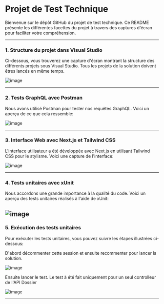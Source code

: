 # Projet de Test Technique

Bienvenue sur le dépôt GitHub du projet de test technique. Ce README présente les différentes facettes du projet à travers des captures d'écran pour faciliter votre compréhension.

---

### 1. Structure du projet dans Visual Studio

Ci-dessous, vous trouverez une capture d'écran montrant la structure des différents projets sous Visual Studio. Tous les projets de la solution doivent êtres lancés en même temps. 

![image](https://github.com/TamboPro/Testtechnique/assets/108584105/08d92035-8a1f-4953-bc28-15fecf64d794)

---

### 2. Tests GraphQL avec Postman

Nous avons utilisé Postman pour tester nos requêtes GraphQL. Voici un aperçu de ce que cela ressemble:

![image](https://github.com/TamboPro/Testtechnique/assets/108584105/b50ad4ac-ed35-4720-bfa5-77fb77c8c09b)

---

### 3. Interface Web avec Next.js et Tailwind CSS

L'interface utilisateur a été développée avec Next.js en utilisant Tailwind CSS pour le stylisme. Voici une capture de l'interface:

![image](https://github.com/TamboPro/Testtechnique/assets/108584105/974e51a2-a93c-42a9-8feb-2a72f8e13698)

---

### 4. Tests unitaires avec xUnit

Nous accordons une grande importance à la qualité du code. Voici un aperçu des tests unitaires réalisés à l'aide de xUnit:

![image](https://github.com/TamboPro/Testtechnique/assets/108584105/c59fbb9f-9c04-4bd8-9e00-7fa811fdbc54)
---

### 5. Exécution des tests unitaires

Pour exécuter les tests unitaires, vous pouvez suivre les étapes illustrées ci-dessous:

D'abord décommenter cette session et ensuite recommenter pour lancer la solution.

![image](https://github.com/TamboPro/Testtechnique/assets/108584105/5dff4ca9-e005-4ae5-a308-32afe425b13e)


Ensuite lancer le test. Le test à été fait uniquement pour un seul controlleur de l'API Dossier

![image](https://github.com/TamboPro/Testtechnique/assets/108584105/414efb34-ca87-4552-8228-0d611f28037e)

---























